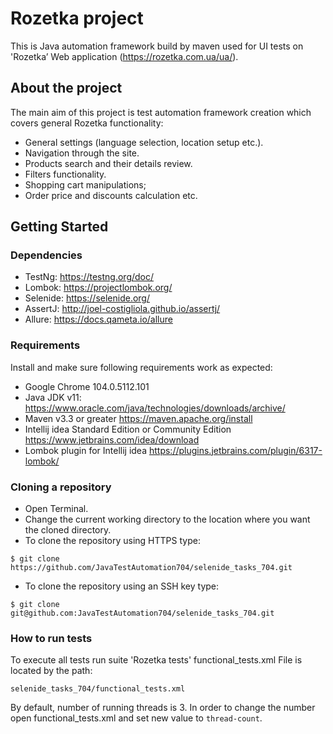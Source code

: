 # Rozetka project
This is Java automation framework build by maven used for UI tests on 'Rozetka’ Web application (https://rozetka.com.ua/ua/).

## About the project
The main aim of this project is test automation framework creation which covers general Rozetka functionality:
- General settings (language selection, location setup etc.).
- Navigation through the site.
- Products search and their details review.
- Filters functionality.
- Shopping cart manipulations;
- Order price and discounts calculation etc.

## Getting Started

### Dependencies
- TestNg: https://testng.org/doc/
- Lombok: https://projectlombok.org/
- Selenide: https://selenide.org/
- AssertJ: http://joel-costigliola.github.io/assertj/
- Allure: https://docs.qameta.io/allure

### Requirements
Install and make sure following requirements work as expected:
- Google Chrome 104.0.5112.101
- Java JDK v11: https://www.oracle.com/java/technologies/downloads/archive/
- Maven v3.3 or greater https://maven.apache.org/install
- Intellij idea Standard Edition or Community Edition https://www.jetbrains.com/idea/download
- Lombok plugin for Intellij idea https://plugins.jetbrains.com/plugin/6317-lombok/

### Cloning a repository
- Open Terminal.
- Change the current working directory to the location where you want the cloned directory.
- To clone the repository using HTTPS type:
```
$ git clone https://github.com/JavaTestAutomation704/selenide_tasks_704.git
```
- To clone the repository using an SSH key type:
```
$ git clone git@github.com:JavaTestAutomation704/selenide_tasks_704.git
```

### How to run tests
To execute all tests run suite 'Rozetka tests' functional_tests.xml
File is located by the path:
```
selenide_tasks_704/functional_tests.xml
```
By default, number of running threads is 3. In order to change the number open functional_tests.xml and set new value to `thread-count`.